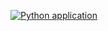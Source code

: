 [![Python application](https://github.com/cin-emprel-testingtools/pras/actions/workflows/python-app.yml/badge.svg)](https://github.com/cin-emprel-testingtools/pras/actions/workflows/python-app.yml)
